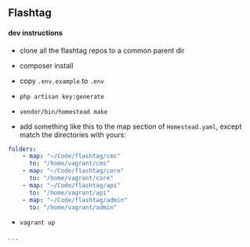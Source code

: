 ## Flashtag

#### dev instructions

 - clone all the flashtag repos to a common parent dir
 
 - composer install
 
 - copy `.env.example` to `.env`
 
 - `php artisan key:generate`

 - `vendor/bin/homestead make`

 - add something like this to the map section of `Homestead.yaml`, except match the directories with yours:

```yaml
folders:
    - map: "~/Code/flashtag/cms"
      to: "/home/vagrant/cms"
    - map: "~/Code/flashtag/core"
      to: "/home/vagrant/core"
    - map: "~/Code/flashtag/api"
      to: "/home/vagrant/api"
    - map: "~/Code/flashtag/admin"
      to: "/home/vagrant/admin"
```

 - `vagrant up`
 
 . . .
 